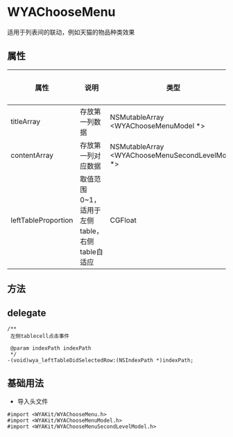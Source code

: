 # WYAChooseMenu

适用于列表间的联动，例如天猫的物品种类效果

## 属性

属性 | 说明 | 类型 | 默认值
---|---|---|---
titleArray|存放第一列数据|NSMutableArray <WYAChooseMenuModel *>|-
contentArray|存放第一列对应数据|NSMutableArray <WYAChooseMenuSecondLevelModel *>|-
leftTableProportion|取值范围0~1，适用于左侧table，右侧table自适应|CGFloat|0.3

## 方法


## delegate

```Object-C
/**
 左侧tablecell点击事件

 @param indexPath indexPath
 */
-(void)wya_leftTableDidSelectedRow:(NSIndexPath *)indexPath;
```

## 基础用法

* 导入头文件

```
#import <WYAKit/WYAChooseMenu.h>
#import <WYAKit/WYAChooseMenuModel.h>
#import <WYAKit/WYAChooseMenuSecondLevelModel.h>
```


